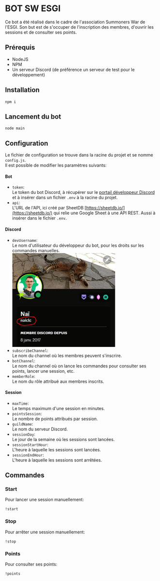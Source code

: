# BOT SW ESGI

Ce bot a été réalisé dans le cadre de l'association Summoners War de l'ESGI.
Son but est de s'occuper de l'inscription des membres, d'ouvrir les sessions et de consulter ses points.

## Prérequis
- NodeJS
- NPM
- Un serveur Discord (de préférence un serveur de test pour le développement)

## Installation
```
npm i
```

## Lancement du bot
```
node main
```

## Configuration
Le fichier de configuration se trouve dans la racine du projet et se nomme `config.js`.<br>
Il est possible de modifier les paramètres suivants:

#### Bot
- `token`: <br>
Le token du bot Discord, à récupérer sur le [portail développeur Discord](https://discord.com/developers/applications) et à insérer dans un fichier `.env` à la racine du projet.
- `api`: <br>
L'URL de l'API, ici créé par SheetDB [https://sheetdb.io/](https://sheetdb.io/) qui relie une Google Sheet à une API REST. Aussi à insérer dans le fichier `.env`.

#### Discord
- `devUsername`: <br>
Le nom d'utilisateur du développeur du bot, pour les droits sur les commandes manuelles.![img.png](img.png)
- `subscribeChannel`: <br>
Le nom du channel où les membres peuvent s'inscrire.
- `botChannel`: <br>
Le nom du channel où on lance les commandes pour consulter ses points, lancer une session, etc.
- `memberRole`: <br>
Le nom du rôle attribué aux membres inscrits.

#### Session
- `maxTime`: <br>
Le temps maximum d'une session en minutes.
- `pointsSession`: <br>
Le nombre de points attribués par session.
- `guildName`: <br>
Le nom du serveur Discord.
- `sessionDay`: <br>
Le jour de la semaine où les sessions sont lancées.
- `sessionStartHour`: <br>
L'heure à laquelle les sessions sont lancées.
- `sessionEndHour`: <br>
L'heure à laquelle les sessions sont arrêtées.

## Commandes

### Start
Pour lancer une session manuellement:
```
!start
```

### Stop
Pour arrêter une session manuellement:
```
!stop
```

### Points
Pour consulter ses points:
```
!points
```